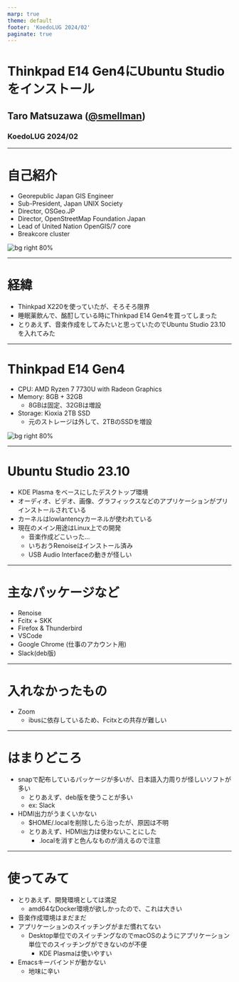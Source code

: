 ```yaml
---
marp: true
theme: default
footer: 'KoedoLUG 2024/02'
paginate: true
---
```


# Thinkpad E14 Gen4にUbuntu Studioをインストール

## Taro Matsuzawa ([@smellman](https://twitter.com/smellman))

### KoedoLUG 2024/02

---

# 自己紹介

- Georepublic Japan GIS Engineer
- Sub-President, Japan UNIX Society
- Director, OSGeo.JP
- Director, OpenStreetMap Foundation Japan
- Lead of United Nation OpenGIS/7 core
- Breakcore cluster

![bg right 80%](https://i.imgur.com/ntziIEx.png)

---

# 経緯

- Thinkpad X220を使っていたが、そろそろ限界
- 睡眠薬飲んで、酩酊している時にThinkpad E14 Gen4を買ってしまった
- とりあえず、音楽作成をしてみたいと思っていたのでUbuntu Studio 23.10を入れてみた

---

# Thinkpad E14 Gen4

- CPU: AMD Ryzen 7 7730U with Radeon Graphics
- Memory: 8GB + 32GB
  - 8GBは固定、32GBは増設
- Storage: Kioxia 2TB SSD
  - 元のストレージは外して、2TBのSSDを増設

![bg right 80%](https://i.gyazo.com/thumb/3024/0a56bd82580d5e90b51f44830e567a98-heic.jpg)

---

# Ubuntu Studio 23.10

- KDE Plasma をベースにしたデスクトップ環境
- オーディオ、ビデオ、画像、グラフィックスなどのアプリケーションがプリインストールされている
- カーネルはlowlantencyカーネルが使われている
- 現在のメイン用途はLinux上での開発
  - 音楽作成どこいった...
  - いちおうRenoiseはインストール済み
  - USB Audio Interfaceの動きが怪しい

---

# 主なパッケージなど

- Renoise
- Fcitx + SKK
- Firefox & Thunderbird
- VSCode
- Google Chrome (仕事のアカウント用)
- Slack(deb版)

---

# 入れなかったもの

- Zoom
  - ibusに依存しているため、Fcitxとの共存が難しい

---

# はまりどころ

- snapで配布しているパッケージが多いが、日本語入力周りが怪しいソフトが多い
  - とりあえず、deb版を使うことが多い
  - ex: Slack
- HDMI出力がうまくいかない
  - $HOME/.localを削除したら治ったが、原因は不明
  - とりあえず、HDMI出力は使わないことにした
    - .localを消すと色んなものが消えるので注意

---

# 使ってみて

- とりあえず、開発環境としては満足
  - amd64なDocker環境が欲しかったので、これは大きい
- 音楽作成環境はまだまだ
- アプリケーションのスイッチングがまだ慣れてない
  - Desktop単位でのスイッチングなのでmacOSのようにアプリケーション単位でのスイッチングができないのが不便
    - KDE Plasmaは使いやすい
- Emacsキーバインドが動かない
  - 地味に辛い
